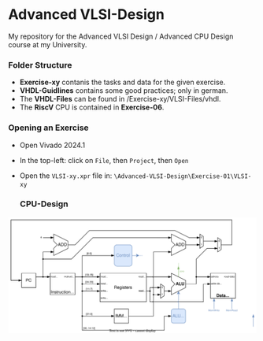 # Advanced VLSI-Design
My repository for the Advanced VLSI Design / Advanced CPU Design course at my University.

### Folder Structure

- **Exercise-xy** contanis the tasks and data for the given exercise.
- **VHDL-Guidlines** contains some good practices; only in german.
- The **VHDL-Files** can be found in /Exercise-xy/VLSI-Files/vhdl.
- The **RiscV** CPU is contained in **Exercise-06**.

### Opening an Exercise

- Open Vivado 2024.1
- In the top-left: click on `File`, then `Project`, then `Open`
- Open the `VLSI-xy.xpr` file in:
  `\Advanced-VLSI-Design\Exercise-01\VLSI-xy`

  ### CPU-Design
  
![CPU](cpu_design.svg)
